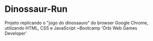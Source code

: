 # Dinossaur-Run
Projeto replicando o "jogo do dinossauro" do browser Google Chrome, utilizando HTML, CSS e JavaScript ~Bootcamp 'Órbi Web Games Developer'
